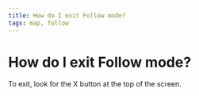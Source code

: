 ```yaml
---
title: How do I exit Follow mode?
tags: map, follow
--- 
```


# How do I exit Follow mode?

To exit, look for the X button at the top of the screen.